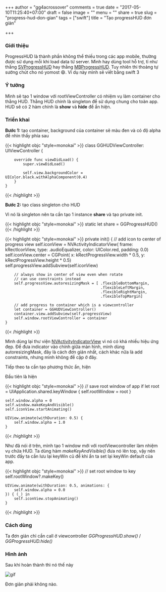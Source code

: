 +++
author = "gg4acrossover"
comments = true
date = "2017-05-10T11:25:40+07:00"
draft = false
image = ""
menu = ""
share = true
slug = "progress-hud-don-gian"
tags = ["swift"]
title = "Tạo progressHUD đơn giản"

+++

### Giới thiệu

ProgressHUD là thành phần không thể thiếu trong các app mobile, thường được sử dụng mỗi khi load data từ server.
Mình hay dùng tool hỗ trợ, tỉ như thằng [SVProgressHUD](https://github.com/SVProgressHUD/SVProgressHUD) hay thằng [MBProgressHUD](https://github.com/jdg/MBProgressHUD). Tuy nhiên thi thoảng tự sướng chút cho nó yomost :smile:. Ví dụ này mình sẽ viết bằng swift 3

### Ý tưởng

Mình sẽ tạo 1 window với rootViewController có nhiệm vụ làm container cho thằng HUD. Thằng HUD chính là singleton để sử dụng chung cho toàn app.
HUD sẽ có 2 hàm chính là **show** và **hide** để ẩn hiện.

### Triển khai

**Bước 1:** tạo container, background của container sẽ màu đen và có độ alpha để nhìn thấy phía sau

{{< highlight objc "style=monokai" >}}
	class GGHUDViewController: UIViewController {

	    override func viewDidLoad() {
	        super.viewDidLoad()

	        self.view.backgroundColor = UIColor.black.withAlphaComponent(0.4)
	    }
	}
{{< /highlight >}}

**Bước 2:** tạo class singleton cho HUD

Vì nó là singleton nên ta cần tạo 1 instance **share** và tạo private init.

{{< highlight objc "style=monokai" >}}
static let share = GGProgressHUD()
{{< /highlight >}}

{{< highlight objc "style=monokai" >}}
    private init() {
        // add icon to center of progress view
        self.iconView = NVActivityIndicatorView( frame: kRectIconView,
                                                 type: .audioEqualizer,
                                                 color: UIColor.red,
                                                 padding: 0.0)
        self.iconView.center = CGPoint( x: kRectProgressView.width * 0.5,
                                        y: kRectProgressView.height * 0.5)
        self.progressView.addSubview(self.iconView)
        
        // always show in center of view even when rotate
        // can use constraints instead
        self.progressView.autoresizingMask = [ .flexibleBottomMargin,
                                               .flexibleLeftMargin,
                                               .flexibleRightMargin,
                                               .flexibleTopMargin]
        
        // add progress to container which is a viewcontroller
        let container = GGHUDViewController()
        container.view.addSubview(self.progressView)
        self.window.rootViewController = container
    }
{{< /highlight >}}

Mình dùng lại thư viện [NVActivityIndicatorView](https://github.com/ninjaprox/NVActivityIndicatorView) vì nó có khá nhiều hiệu ứng đẹp. Để đưa indicator vào chính giữa màn hình, mình dùng autoresizingMask, đây là cách đơn giản nhất, cách khác nữa là add constraints, nhưng mình không đề cập ở đây.

Tiếp theo ta cần tạo phương thức ẩn, hiện

Đầu tiên là hiện

{{< highlight objc "style=monokai" >}}
    // save root window of app
    if let root = UIApplication.shared.keyWindow {
        self.rootWindow = root
    }
    
    self.window.alpha = 0
    self.window.makeKeyAndVisible()
    self.iconView.startAnimating()
    
    UIView.animate(withDuration: 0.5) {
        self.window.alpha = 1.0
    }
{{< /highlight >}}

Như đã nói ở trên, mình tạo 1 window mới với rootViewcontroller làm nhiệm vụ chứa HUD. Ta dùng hàm *makeKeyAndVisible()* đưa nó lên top, vậy nên trước đấy ta cần lưu lại keyWin cũ để khi ẩn ta set lại keyWin default của app.

{{< highlight objc "style=monokai" >}}
    // set root window to key
    self.rootWindow?.makeKey()
    
    UIView.animate(withDuration: 0.5, animations: {
        self.window.alpha = 0.0
    }) { (_) in
        self.iconView.stopAnimating()
    }
{{< /highlight >}}

### Cách dùng

Ta đơn giản chỉ cần call ở viewcontroller *GGProgressHUD.show()* / *GGProgressHUD.hide()*

### Hình ảnh

Sau khi hoàn thành thì nó thế này

![gif](https://media.giphy.com/media/l4FGJYdxiYXx3Y7Nm/giphy.gif)

Đơn giản phải không nào.













